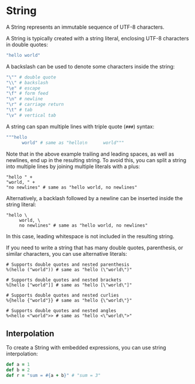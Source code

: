 # String

A String represents an immutable sequence of UTF-8 characters.

A String is typically created with a string literal, enclosing UTF-8 characters in double quotes:

```ruby
"hello world"
```

A backslash can be used to denote some characters inside the string:

```ruby
"\"" # double quote
"\\" # backslash
"\e" # escape
"\f" # form feed
"\n" # newline
"\r" # carriage return
"\t" # tab
"\v" # vertical tab
```

A string can span multiple lines with triple quote (`###`) syntax:

```ruby
"""hello
      world" # same as "hello\n      world"""
```

Note that in the above example trailing and leading spaces, as well as newlines,
end up in the resulting string. To avoid this, you can split a string into multiple lines
by joining multiple literals with a plus:

```crystal
"hello " +
"world, " +
"no newlines" # same as "hello world, no newlines"
```

Alternatively, a backlash followed by a newline can be inserted inside the string literal:

```crystal
"hello \
     world, \
     no newlines" # same as "hello world, no newlines"
```

In this case, leading whitespace is not included in the resulting string.

If you need to write a string that has many double quotes, parenthesis, or similar
characters, you can use alternative literals:

```crystal
# Supports double quotes and nested parenthesis
%(hello ("world")) # same as "hello (\"world\")"

# Supports double quotes and nested brackets
%[hello ["world"]] # same as "hello [\"world\"]"

# Supports double quotes and nested curlies
%{hello {"world"}} # same as "hello {\"world\"}"

# Supports double quotes and nested angles
%<hello <"world">> # same as "hello <\"world\">"
```

## Interpolation

To create a String with embedded expressions, you can use string interpolation:

```ruby
def a = 1
def b = 2
def r = "sum = #{a + b}" # "sum = 3"
```
